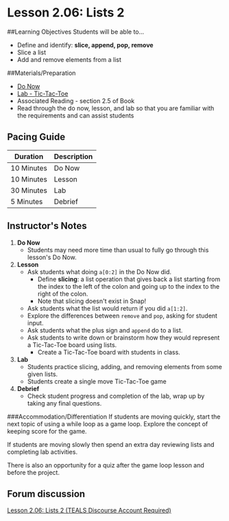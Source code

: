 # Lesson 2.06: Lists 2

##Learning Objectives
Students will be able to... 

* Define and identify: **slice, append, pop, remove**
* Slice a list
* Add and remove elements from a list

##Materials/Preparation
* [Do Now]
* [Lab - Tic-Tac-Toe]
* Associated Reading - section 2.5 of Book
* Read through the do now, lesson, and lab so that you are familiar with the requirements and can assist students

## Pacing Guide
| **Duration**   | **Description** |
| ---------- | ----------- |
| 10 Minutes  | Do Now      |
| 10 Minutes | Lesson      |
| 30 Minutes | Lab         |
| 5 Minutes | Debrief  |

## Instructor's Notes
1. **Do Now**
    * Students may need more time than usual to fully go through this lesson's Do Now.
2. **Lesson**
    * Ask students what doing `a[0:2]` in the Do Now did.
        * Define **slicing**: a list operation that gives back a list starting from the index to the left of the colon and going up to the index to the right of the colon. 
        * Note that slicing doesn't exist in Snap!
    * Ask students what the list would return if you did `a[1:2]`.
    * Explore the differences between `remove` and `pop`, asking for student input. 
    * Ask students what the plus sign and `append` do to a list.
    * Ask students to write down or brainstorm how they would represent a Tic-Tac-Toe board using lists.
        * Create a Tic-Tac-Toe board with students in class. 
3. **Lab**
    * Students practice slicing, adding, and removing elements from some given lists. 
    * Students create a single move Tic-Tac-Toe game
4. **Debrief**
    * Check student progress and completion of the lab, wrap up by taking any final questions.

###Accommodation/Differentiation
If students are moving quickly, start the next topic of using a while loop as a game loop. Explore the concept of keeping score for the game.

If students are moving slowly then spend an extra day reviewing lists and completing lab activities. 

There is also an opportunity for a quiz after the game loop lesson and before the project. 

## Forum discussion
[Lesson 2.06: Lists 2 (TEALS Discourse Account Required)](https://forums.tealsk12.org/c/2nd-semester-unit-2/lesson-2-06-lists-2)
  

[Do Now]:do_now.md
[Lab - Tic-Tac-Toe]:lab.md
